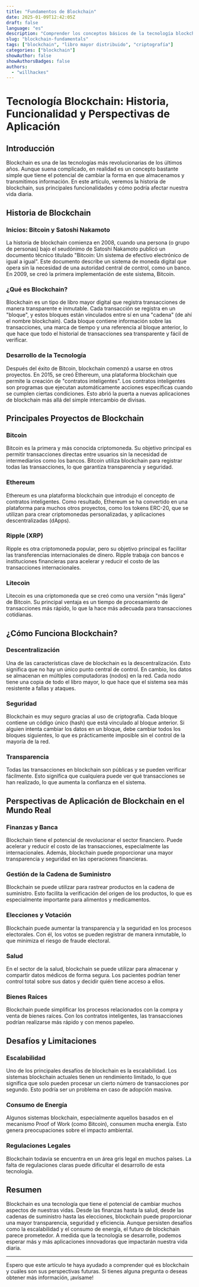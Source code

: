 ```yaml
---
title: "Fundamentos de Blockchain"
date: 2025-01-09T12:42:05Z
draft: false
language: "es"
description: "Comprender los conceptos básicos de la tecnología blockchain"
slug: "blockchain-fundamentals"
tags: ["blockchain", "libro mayor distribuido", "criptografía"]
categories: ["blockchain"]
showAuthor: false
showAuthorsBadges: false
authors:
  - "willhackes"
---
```

# Tecnología Blockchain: Historia, Funcionalidad y Perspectivas de Aplicación

## Introducción

Blockchain es una de las tecnologías más revolucionarias de los últimos años. Aunque suena complicado, en realidad es un concepto bastante simple que tiene el potencial de cambiar la forma en que almacenamos y transmitimos información. En este artículo, veremos la historia de blockchain, sus principales funcionalidades y cómo podría afectar nuestra vida diaria.

## Historia de Blockchain

### Inicios: Bitcoin y Satoshi Nakamoto

La historia de blockchain comienza en 2008, cuando una persona (o grupo de personas) bajo el seudónimo de Satoshi Nakamoto publicó un documento técnico titulado "Bitcoin: Un sistema de efectivo electrónico de igual a igual". Este documento describe un sistema de moneda digital que opera sin la necesidad de una autoridad central de control, como un banco. En 2009, se creó la primera implementación de este sistema, Bitcoin.

### ¿Qué es Blockchain?

Blockchain es un tipo de libro mayor digital que registra transacciones de manera transparente e inmutable. Cada transacción se registra en un "bloque", y estos bloques están vinculados entre sí en una "cadena" (de ahí el nombre blockchain). Cada bloque contiene información sobre las transacciones, una marca de tiempo y una referencia al bloque anterior, lo que hace que todo el historial de transacciones sea transparente y fácil de verificar.

### Desarrollo de la Tecnología

Después del éxito de Bitcoin, blockchain comenzó a usarse en otros proyectos. En 2015, se creó Ethereum, una plataforma blockchain que permite la creación de "contratos inteligentes". Los contratos inteligentes son programas que ejecutan automáticamente acciones específicas cuando se cumplen ciertas condiciones. Esto abrió la puerta a nuevas aplicaciones de blockchain más allá del simple intercambio de divisas.

## Principales Proyectos de Blockchain

### Bitcoin

Bitcoin es la primera y más conocida criptomoneda. Su objetivo principal es permitir transacciones directas entre usuarios sin la necesidad de intermediarios como los bancos. Bitcoin utiliza blockchain para registrar todas las transacciones, lo que garantiza transparencia y seguridad.

### Ethereum

Ethereum es una plataforma blockchain que introdujo el concepto de contratos inteligentes. Como resultado, Ethereum se ha convertido en una plataforma para muchos otros proyectos, como los tokens ERC-20, que se utilizan para crear criptomonedas personalizadas, y aplicaciones descentralizadas (dApps).

### Ripple (XRP)

Ripple es otra criptomoneda popular, pero su objetivo principal es facilitar las transferencias internacionales de dinero. Ripple trabaja con bancos e instituciones financieras para acelerar y reducir el costo de las transacciones internacionales.

### Litecoin

Litecoin es una criptomoneda que se creó como una versión "más ligera" de Bitcoin. Su principal ventaja es un tiempo de procesamiento de transacciones más rápido, lo que la hace más adecuada para transacciones cotidianas.

## ¿Cómo Funciona Blockchain?

### Descentralización

Una de las características clave de blockchain es la descentralización. Esto significa que no hay un único punto central de control. En cambio, los datos se almacenan en múltiples computadoras (nodos) en la red. Cada nodo tiene una copia de todo el libro mayor, lo que hace que el sistema sea más resistente a fallas y ataques.

### Seguridad

Blockchain es muy seguro gracias al uso de criptografía. Cada bloque contiene un código único (hash) que está vinculado al bloque anterior. Si alguien intenta cambiar los datos en un bloque, debe cambiar todos los bloques siguientes, lo que es prácticamente imposible sin el control de la mayoría de la red.

### Transparencia

Todas las transacciones en blockchain son públicas y se pueden verificar fácilmente. Esto significa que cualquiera puede ver qué transacciones se han realizado, lo que aumenta la confianza en el sistema.

## Perspectivas de Aplicación de Blockchain en el Mundo Real

### Finanzas y Banca
Blockchain tiene el potencial de revolucionar el sector financiero. Puede acelerar y reducir el costo de las transacciones, especialmente las internacionales. Además, blockchain puede proporcionar una mayor transparencia y seguridad en las operaciones financieras.

### Gestión de la Cadena de Suministro

Blockchain se puede utilizar para rastrear productos en la cadena de suministro. Esto facilita la verificación del origen de los productos, lo que es especialmente importante para alimentos y medicamentos.

### Elecciones y Votación

Blockchain puede aumentar la transparencia y la seguridad en los procesos electorales. Con él, los votos se pueden registrar de manera inmutable, lo que minimiza el riesgo de fraude electoral.

### Salud

En el sector de la salud, blockchain se puede utilizar para almacenar y compartir datos médicos de forma segura. Los pacientes podrían tener control total sobre sus datos y decidir quién tiene acceso a ellos.

### Bienes Raíces

Blockchain puede simplificar los procesos relacionados con la compra y venta de bienes raíces. Con los contratos inteligentes, las transacciones podrían realizarse más rápido y con menos papeleo.

## Desafíos y Limitaciones

### Escalabilidad

Uno de los principales desafíos de blockchain es la escalabilidad. Los sistemas blockchain actuales tienen un rendimiento limitado, lo que significa que solo pueden procesar un cierto número de transacciones por segundo. Esto podría ser un problema en caso de adopción masiva.

### Consumo de Energía

Algunos sistemas blockchain, especialmente aquellos basados en el mecanismo Proof of Work (como Bitcoin), consumen mucha energía. Esto genera preocupaciones sobre el impacto ambiental.

### Regulaciones Legales

Blockchain todavía se encuentra en un área gris legal en muchos países. La falta de regulaciones claras puede dificultar el desarrollo de esta tecnología.

## Resumen

Blockchain es una tecnología que tiene el potencial de cambiar muchos aspectos de nuestras vidas. Desde las finanzas hasta la salud, desde las cadenas de suministro hasta las elecciones, blockchain puede proporcionar una mayor transparencia, seguridad y eficiencia. Aunque persisten desafíos como la escalabilidad y el consumo de energía, el futuro de blockchain parece prometedor. A medida que la tecnología se desarrolle, podemos esperar más y más aplicaciones innovadoras que impactarán nuestra vida diaria.

---

Espero que este artículo te haya ayudado a comprender qué es blockchain y cuáles son sus perspectivas futuras. Si tienes alguna pregunta o deseas obtener más información, ¡avísame!
